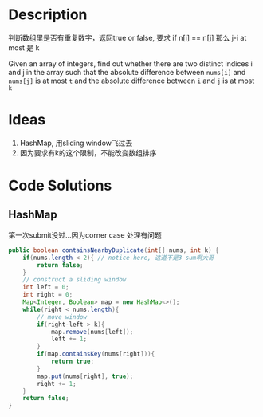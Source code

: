 # Description

判断数组里是否有重复数字，返回true or false, 要求 if n[i] == n[j] 那么 j-i at most 是 k

Given an array of integers, find out whether there are two distinct indices i and j in the array such that the absolute difference between `nums[i]` and `nums[j]` is at most `t` and the absolute difference between `i` and `j` is at most `k`


# Ideas

1. HashMap, 用sliding window飞过去
2. 因为要求有k的这个限制，不能改变数组排序

# Code Solutions

## HashMap

第一次submit没过...因为corner case 处理有问题

```java
public boolean containsNearbyDuplicate(int[] nums, int k) {
    if(nums.length < 2){ // notice here, 这道不是3 sum啊大哥
        return false;
    }
    // construct a sliding window
    int left = 0;
    int right = 0;
    Map<Integer, Boolean> map = new HashMap<>();
    while(right < nums.length){
        // move window
        if(right-left > k){
            map.remove(nums[left]);
            left += 1;
        }
        if(map.containsKey(nums[right])){
            return true;
        }
        map.put(nums[right], true);
        right += 1;
    }
    return false;
}
```

